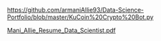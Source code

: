 https://github.com/armaniAllie93/Data-Science-Portfolio/blob/master/KuCoin%20Crypto%20Bot.py


[Mani_Allie_Resume_Data_Scientist.pdf](https://github.com/armaniAllie93/Data-Science-Portfolio/files/6348362/Mani_Allie_Resume_Data_Scientist.pdf)


